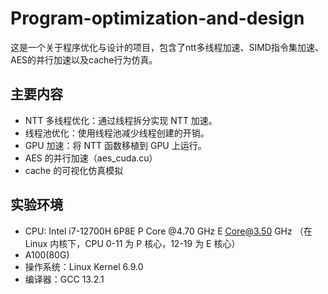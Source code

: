 # Program-optimization-and-design
这是一个关于程序优化与设计的项目，包含了ntt多线程加速、SIMD指令集加速、AES的并行加速以及cache行为仿真。

## 主要内容
- NTT 多线程优化：通过线程拆分实现 NTT 加速。
- 线程池优化：使用线程池减少线程创建的开销。
- GPU 加速：将 NTT 函数移植到 GPU 上运行。
- AES 的并行加速（aes_cuda.cu）
- cache 的可视化仿真模拟

## 实验环境
- CPU: Intel i7-12700H 6P8E P Core @4.70 GHz E Core@3.50 GHz （在 Linux 内核下，CPU 0-11 为 P 核心，12-19 为 E 核心）
- A100(80G)
- 操作系统：Linux Kernel 6.9.0
- 编译器：GCC 13.2.1
